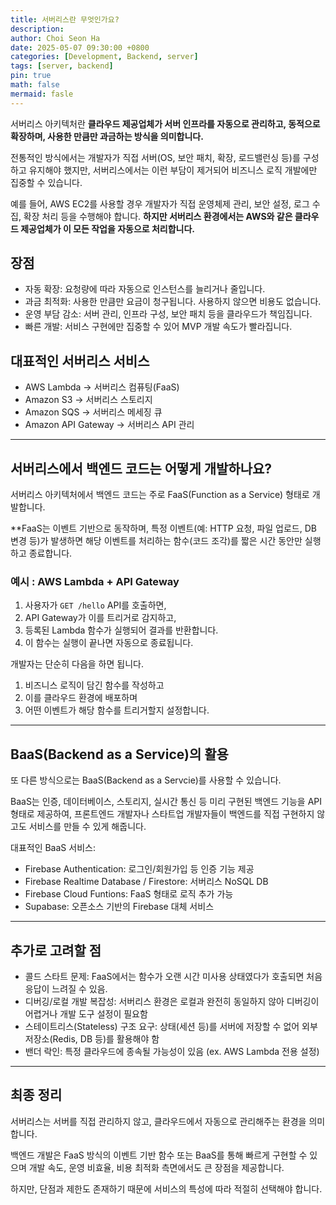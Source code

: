 ```yaml
---
title: 서버리스란 무엇인가요?
description:
author: Choi Seon Ha
date: 2025-05-07 09:30:00 +0800
categories: [Development, Backend, server]
tags: [server, backend]
pin: true
math: false
mermaid: fasle
---
```


서버리스 아키텍처란 **클라우드 제공업체가 서버 인프라를 자동으로 관리하고, 동적으로 확장하며, 사용한 만큼만 과금하는 방식을 의미합니다.**

전통적인 방식에서는 개발자가 직접 서버(OS, 보안 패치, 확장, 로드밸런싱 등)를 구성하고 유지해야 했지만, 서버리스에서는 이런 부담이 제거되어 비즈니스 로직 개발에만 집중할 수 있습니다.

예를 들어, AWS EC2를 사용할 경우 개발자가 직접 운영체제 관리, 보안 설정, 로그 수집, 확장 처리 등을 수행해야 합니다. **하지만 서버리스 환경에서는 AWS와 같은 클라우드 제공업체가 이 모든 작업을 자동으로 처리합니다.**

## 장점

- 자동 확장: 요청량에 따라 자동으로 인스턴스를 늘리거나 줄입니다.
- 과금 최적화: 사용한 만큼만 요금이 청구됩니다. 사용하지 않으면 비용도 없습니다.
- 운영 부담 감소: 서버 관리, 인프라 구성, 보안 패치 등을 클라우드가 책임집니다.
- 빠른 개발: 서비스 구현에만 집중할 수 있어 MVP 개발 속도가 빨라집니다.

## 대표적인 서버리스 서비스

- AWS Lambda → 서버리스 컴퓨팅(FaaS)
- Amazon S3 → 서버리스 스토리지
- Amazon SQS → 서버리스 메세징 큐
- Amazon API Gateway → 서버리스 API 관리

---

## 서버리스에서 백엔드 코드는 어떻게 개발하나요?

서버리스 아키텍처에서 백엔드 코드는 주로 FaaS(Function as a Service) 형태로 개발합니다.

\*\*FaaS는 이벤트 기반으로 동작하며, 특정 이벤트(예: HTTP 요청, 파일 업로드, DB 변경 등)가 발생하면 해당 이벤트를 처리하는 함수(코드 조각)를 짧은 시간 동안만 실행하고 종료합니다.

### 예시 : AWS Lambda + API Gateway

1. 사용자가 `GET /hello` API를 호출하면,
2. API Gateway가 이를 트리거로 감지하고,
3. 등록된 Lambda 함수가 실행되어 결과를 반환합니다.
4. 이 함수는 실행이 끝나면 자동으로 종료됩니다.

개발자는 단순히 다음을 하면 됩니다.

1. 비즈니스 로직이 담긴 함수를 작성하고
2. 이를 클라우드 환경에 배포하며
3. 어떤 이벤트가 해당 함수를 트리거할지 설정합니다.

---

## BaaS(Backend as a Service)의 활용

또 다른 방식으로는 BaaS(Backend as a Servcie)를 사용할 수 있습니다.

BaaS는 인증, 데이터베이스, 스토리지, 실시간 통신 등 미리 구현된 백엔드 기능을 API 형태로 제공하여, 프론트엔드 개발자나 스타트업 개발자들이 백엔드를 직접 구현하지 않고도 서비스를 만들 수 있게 해줍니다.

대표적인 BaaS 서비스:

- Firebase Authentication: 로그인/회원가입 등 인증 기능 제공
- Firebase Realtime Database / Firestore: 서버리스 NoSQL DB
- Firebase Cloud Funtions: FaaS 형태로 로직 추가 가능
- Supabase: 오픈소스 기반의 Firebase 대체 서비스

---

## 추가로 고려할 점

- 콜드 스타트 문제: FaaS에서는 함수가 오랜 시간 미사용 상태였다가 호출되면 처음 응답이 느려질 수 있음.
- 디버깅/로컬 개발 복잡성: 서버리스 환경은 로컬과 완전히 동일하지 않아 디버깅이 어렵거나 개발 도구 설정이 필요함
- 스테이트리스(Stateless) 구조 요구: 상태(세션 등)를 서버에 저장할 수 없어 외부 저장소(Redis, DB 등)를 활용해야 함
- 밴더 락인: 특정 클라우드에 종속될 가능성이 있음 (ex. AWS Lambda 전용 설정)

---

## 최종 정리

서버리스는 서버를 직접 관리하지 않고, 클라우드에서 자동으로 관리해주는 환경을 의미합니다.

백엔드 개발은 FaaS 방식의 이벤트 기반 함수 또는 BaaS를 통해 빠르게 구현할 수 있으며 개발 속도, 운영 비효율, 비용 최적화 측면에서도 큰 장점을 제공합니다.

하지만, 단점과 제한도 존재하기 때문에 서비스의 특성에 따라 적절히 선택해야 합니다.
